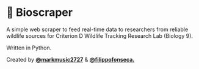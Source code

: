 # 🦈 Bioscraper

A simple web scraper to feed real-time data to researchers from reliable wildlife sources for Criterion D Wildlife Tracking Research Lab (Biology 9).

Written in Python.

Created by [**@markmusic2727**](https://www.twitter.com/markmusic2727) & [**@filippofonseca.**](https://https://www.twitter.com/FilippoFonseca)
